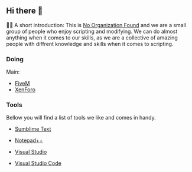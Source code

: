 ## Hi there 👋

🙋‍♀️ A short introduction:
This is [No Organization Found](https://github.com/No-Organization-Found/) and we are a small group of people who enjoy scripting and modifying.
We can do almost anything when it comes to our skills, as we are a collective of amazing people with diffrent knowledge and skills when it comes to scripting.



### Doing
Main:
*	[FiveM](https://fivem.net)
*	[XenForo](https://xenforo.com)



### Tools
Bellow you will find a list of tools we like and comes in handy.
*	[Sumblime Text](https://www.sublimetext.com/)
*	[Notepad++](https://notepad-plus-plus.org/)

*	[Visual Studio](https://visualstudio.microsoft.com/)
*	[Visual Studio Code](https://code.visualstudio.com/)


<!--

**Here are some ideas to get you started:**

🌈 Contribution guidelines - how can the community get involved?
👩‍💻 Useful resources - where can the community find your docs? Is there anything else the community should know?
🍿 Fun facts - what does your team eat for breakfast?
🧙 Remember, you can do mighty things with the power of [Markdown](https://docs.github.com/github/writing-on-github/getting-started-with-writing-and-formatting-on-github/basic-writing-and-formatting-syntax)
-->
